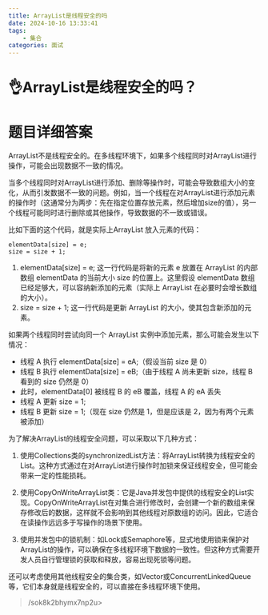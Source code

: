 ```yaml
---
title: ArrayList是线程安全的吗
date: 2024-10-16 13:33:41
tags:
	- 集合
categories: 面试
---
```

# 👌ArrayList是线程安全的吗？

# 题目详细答案
ArrayList不是线程安全的。在多线程环境下，如果多个线程同时对ArrayList进行操作，可能会出现数据不一致的情况。

当多个线程同时对ArrayList进行添加、删除等操作时，可能会导致数组大小的变化，从而引发数据不一致的问题。例如，当一个线程在对ArrayList进行添加元素的操作时（这通常分为两步：先在指定位置存放元素，然后增加size的值），另一个线程可能同时进行删除或其他操作，导致数据的不一致或错误。



比如下面的这个代码，就是实际上ArrayList 放入元素的代码：

```plain
elementData[size] = e;
size = size + 1;
```

1. elementData[size] = e; 这一行代码是将新的元素 e 放置在 ArrayList 的内部数组 elementData 的当前大小 size 的位置上。这里假设 elementData 数组已经足够大，可以容纳新添加的元素（实际上 ArrayList 在必要时会增长数组的大小）。
2. size = size + 1; 这一行代码是更新 ArrayList 的大小，使其包含新添加的元素。

如果两个线程同时尝试向同一个 ArrayList 实例中添加元素，那么可能会发生以下情况：

+ 线程 A 执行 elementData[size] = eA;（假设当前 size 是 0）
+ 线程 B 执行 elementData[size] = eB;（由于线程 A 尚未更新 size，线程 B 看到的 size 仍然是 0）
+ 此时，elementData[0] 被线程 B 的 eB 覆盖，线程 A 的 eA 丢失
+ 线程 A 更新 size = 1;
+ 线程 B 更新 size = 1;（现在 size 仍然是 1，但是应该是 2，因为有两个元素被添加）



为了解决ArrayList的线程安全问题，可以采取以下几种方式：

1. 使用Collections类的synchronizedList方法：将ArrayList转换为线程安全的List。这种方式通过在对ArrayList进行操作时加锁来保证线程安全，但可能会带来一定的性能损耗。

2. 使用CopyOnWriteArrayList类：它是Java并发包中提供的线程安全的List实现。CopyOnWriteArrayList在对集合进行修改时，会创建一个新的数组来保存修改后的数据，这样就不会影响到其他线程对原数组的访问。因此，它适合在读操作远远多于写操作的场景下使用。

3. 使用并发包中的锁机制：如Lock或Semaphore等，显式地使用锁来保护对ArrayList的操作，可以确保在多线程环境下数据的一致性。但这种方式需要开发人员自行管理锁的获取和释放，容易出现死锁等问题。

还可以考虑使用其他线程安全的集合类，如Vector或ConcurrentLinkedQueue等，它们本身就是线程安全的，可以直接在多线程环境下使用。



> /sok8k2bhymx7np2u>